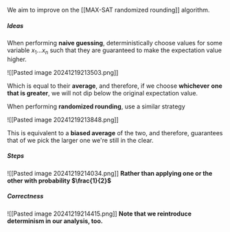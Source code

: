 We aim to improve on the [[MAX-SAT randomized rounding]] algorithm.
##### Ideas

When performing **naive guessing**, deterministically choose values for some variable $x_{1} \dots x_{n}$ such that they are guaranteed to make the expectation value higher.  

![[Pasted image 20241219213503.png]]

Which is equal to their **average**, and therefore, if we choose **whichever** **one that is greater**, we will not dip below the original expectation value.

When performing **randomized rounding**, use a similar strategy

![[Pasted image 20241219213848.png]]

This is equivalent to a **biased average** of the two, and therefore, guarantees that of we pick the larger one we're still in the clear. 

##### Steps

![[Pasted image 20241219214034.png]]
**Rather than applying one or the other with probability $\frac{1}{2}$**

##### Correctness

![[Pasted image 20241219214415.png]]
**Note that we reintroduce determinism in our analysis, too.**

